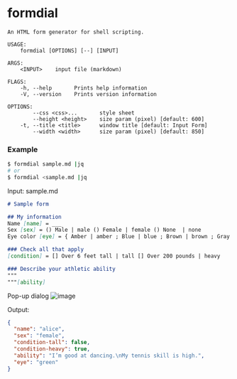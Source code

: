 # formdial

```
An HTML form generator for shell scripting.

USAGE:
    formdial [OPTIONS] [--] [INPUT]

ARGS:
    <INPUT>    input file (markdown)

FLAGS:
    -h, --help       Prints help information
    -V, --version    Prints version information

OPTIONS:
        --css <css>...       style sheet
        --height <height>    size param (pixel) [default: 600]
    -t, --title <title>      window title [default: Input Form]
        --width <width>      size param (pixel) [default: 850]
```

### Example
```bash
$ formdial sample.md |jq
# or
$ formdial <sample.md |jq
```

Input:  sample.md
```markdown
# Sample form

## My information
Name [name] = ___
Sex [sex] = () Male | male () Female | female () None  | none
Eye color [eye] = { Amber | amber ; Blue | blue ; Brown | brown ; Gray | gray ; Green | green ; Hazel | hazel }

### Check all that apply
[condition] = [] Over 6 feet tall | tall [] Over 200 pounds | heavy

### Describe your athletic ability
"""
"""[ability]
```

Pop-up dialog
![image](https://user-images.githubusercontent.com/6276021/94457458-8bd90800-01ef-11eb-96b1-0f47272d6744.png)

Output:
```json
{
  "name": "alice",
  "sex": "female",
  "condition-tall": false,
  "condition-heavy": true,
  "ability": "I’m good at dancing.\nMy tennis skill is high.",
  "eye": "green"
}
```
